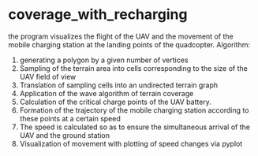 # coverage_with_recharging
the program visualizes the flight of the UAV and the movement of the mobile charging station at the landing points of the quadcopter.
Algorithm:
1. generating a polygon by a given number of vertices
2. Sampling of the terrain area into cells corresponding to the size of the UAV field of view
3. Translation of sampling cells into an undirected terrain graph
4. Application of the wave algorithm of terrain coverage
5. Calculation of the critical charge points of the UAV battery. 
6. Formation of the trajectory of the mobile charging station according to these points at a certain speed
7. The speed is calculated so as to ensure the simultaneous arrival of the UAV and the ground station
8. Visualization of movement with plotting of speed changes via pyplot
